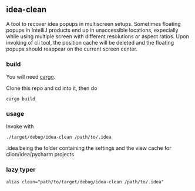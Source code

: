 ## idea-clean ##
A tool to recover idea popups in multiscreen setups. 
Sometimes floating popups in IntelliJ products end up in unaccessible locations, expecially while using multiple screen 
with different resolutions or aspect ratios. Upon invoking of cli tool, the position cache will be deleted and the floating 
popups should reappear on the current screen center.

### build ###
You will need [cargo](https://doc.rust-lang.org/cargo/getting-started/installation.html).

Clone this repo and cd into it, then do
```
cargo build
```
### usage ###
Invoke with
```
./target/debug/idea-clean /path/to/.idea
```
.idea being the folder containing the settings and the view cache for clion/idea/pycharm projects

### lazy typer ###
```
alias clean="path/to/target/debug/idea-clean /path/to/.idea"
```